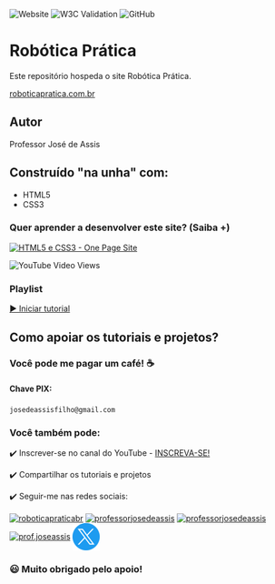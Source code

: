 ![Website](https://img.shields.io/website?url=https%3A%2F%2Froboticapratica.com.br%2F)
![W3C Validation](https://img.shields.io/w3c-validation/html?targetUrl=https%3A%2F%2Froboticapratica.com.br%2F)
![GitHub](https://img.shields.io/github/license/roboticapratica/site)
# Robótica Prática
Este repositório hospeda o site Robótica Prática.

[roboticapratica.com.br](https://roboticapratica.com.br/)
## Autor
Professor José de Assis
## Construído "na unha" com:
* HTML5
* CSS3
### Quer aprender a desenvolver este site? (Saiba +)
[![HTML5 e CSS3 - One Page Site](https://img.youtube.com/vi/bS720dGvAn8/0.jpg)](https://youtu.be/bS720dGvAn8 "Assistir no YouTube")

![YouTube Video Views](https://img.shields.io/youtube/views/bS720dGvAn8?style=social)
### Playlist
[▶️ Iniciar tutorial](https://www.youtube.com/playlist?list=PLbEOwbQR9lqySIIlPJ-Qwo4f4HSuXVeWk)
## Como apoiar os tutoriais e projetos?
### Você pode me pagar um café! ☕

#### Chave PIX:
` josedeassisfilho@gmail.com `
### Você também pode:
:heavy_check_mark: Inscrever-se no canal do YouTube - [INSCREVA-SE!](https://www.youtube.com/@ProfessorJosedeAssis?sub_confirmation=1)

:heavy_check_mark: Compartilhar os tutoriais e projetos

:heavy_check_mark: Seguir-me nas redes sociais:
<p align="left">
<a href="https://www.youtube.com/c/roboticapraticabr" target="blank"><img align="center" src="https://github.com/professorjosedeassis/joseassis/blob/main/img/youtube.png" alt="roboticapraticabr" height="48" width="48" /></a>
<a href="https://linkedin.com/in/professorjosedeassis" target="blank"><img align="center" src="https://github.com/professorjosedeassis/joseassis/blob/main/img/linkedin.png" alt="professorjosedeassis" height="48" width="48" /></a>
<a href="https://fb.com/professorjosedeassis" target="blank"><img align="center" src="https://github.com/professorjosedeassis/joseassis/blob/main/img/facebook.png" alt="professorjosedeassis" height="48" width="48" /></a>
<a href="https://instagram.com/prof.joseassis" target="blank"><img align="center" src="https://github.com/professorjosedeassis/joseassis/blob/main/img/instagram.png" alt="prof.joseassis" height="48" width="48" /></a>
<a href="https://twitter.com/joseassis" target="blank"><img align="center" src="https://github.com/professorjosedeassis/joseassis/blob/main/img/twitter.png" alt="joseassis" height="48" width="48" /></a>
</p>

### :smiley: Muito obrigado pelo apoio!
